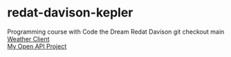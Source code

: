 # redat-davison-kepler
 Programming course with Code the Dream
Redat Davison git checkout main
[Weather Client](https://github.com/rdavison23/Redat_API/)  
[My Open API Project](https://github.com/rdavison23/Redat_API)  
